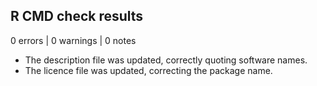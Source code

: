 ## R CMD check results

0 errors | 0 warnings | 0 notes

* The description file was updated, correctly quoting software names. 
* The licence file was updated, correcting the package name.
